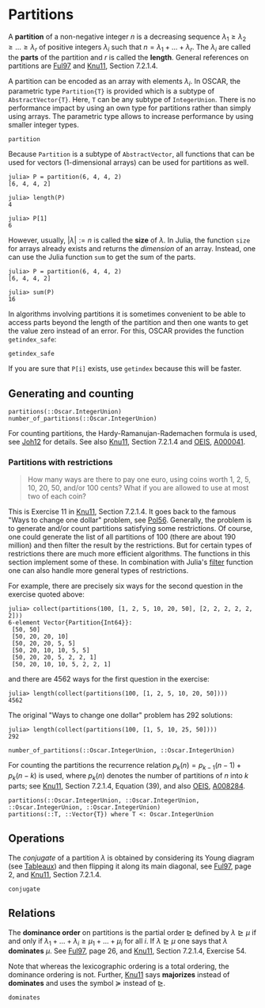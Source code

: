 # Partitions

A **partition** of a non-negative integer $n$ is a decreasing sequence $\lambda_1 \geq \lambda_2\geq \dots \geq \lambda_r$ of positive integers $\lambda_i$ such that $n = \lambda_1 + \dots + \lambda_r$.
The $\lambda_i$ are called the **parts** of the partition and $r$ is called the **length**.
General references on partitions are [Ful97](@cite) and [Knu11](@cite), Section 7.2.1.4.

A partition can be encoded as an array with elements $\lambda_i$.
In OSCAR, the parametric type `Partition{T}` is provided which is a subtype of `AbstractVector{T}`.
Here, `T` can be any subtype of `IntegerUnion`.
There is no performance impact by using an own type for partitions rather than simply using arrays.
The parametric type allows to increase performance by using smaller integer types.

```@docs
partition
```
Because `Partition` is a subtype of `AbstractVector`, all functions that can be used for vectors (1-dimensional arrays) can be used for partitions as well.
```jldoctest
julia> P = partition(6, 4, 4, 2)
[6, 4, 4, 2]

julia> length(P)
4

julia> P[1]
6
```
However, usually, $|\lambda| := n$ is called the **size** of $\lambda$.
In Julia, the function `size` for arrays already exists and returns the *dimension* of an array.
Instead, one can use the Julia function `sum` to get the sum of the parts.
```jldoctest
julia> P = partition(6, 4, 4, 2)
[6, 4, 4, 2]

julia> sum(P)
16
```

In algorithms involving partitions it is sometimes convenient to be able to access parts
beyond the length of the partition and then one wants to get the value zero instead of an
error. For this, OSCAR provides the function `getindex_safe`:
```@docs
getindex_safe
```
If you are sure that `P[i]` exists, use `getindex` because this will be faster.

## Generating and counting

```@docs
partitions(::Oscar.IntegerUnion)
number_of_partitions(::Oscar.IntegerUnion)
```
For counting partitions, the Hardy-Ramanujan-Rademachen formula is used, see [Joh12](@cite) for details.
See also [Knu11](@cite), Section 7.2.1.4 and [OEIS](@cite), [A000041](https://oeis.org/A000041).

### Partitions with restrictions
> How many ways are there to pay one euro, using coins worth 1, 2, 5, 10, 20, 50, and/or 100
> cents? What if you are allowed to use at most two of each coin?

This is Exercise 11 in [Knu11](@cite), Section 7.2.1.4. It goes back to the famous
"Ways to change one dollar" problem, see [Pol56](@cite). Generally, the problem is to
generate and/or count partitions satisfying some restrictions. Of course, one could generate
the list of all partitions of 100 (there are about 190 million) and then filter the result
by the restrictions. But for certain types of restrictions there are much more efficient
algorithms. The functions in this section implement some of these. In combination with
Julia's [filter](https://docs.julialang.org/en/v1/base/collections/#Base.filter) function
one can also handle more general types of restrictions.

For example, there are precisely six ways for the second question in the exercise quoted
above:
```jldoctest
julia> collect(partitions(100, [1, 2, 5, 10, 20, 50], [2, 2, 2, 2, 2, 2]))
6-element Vector{Partition{Int64}}:
 [50, 50]
 [50, 20, 20, 10]
 [50, 20, 20, 5, 5]
 [50, 20, 10, 10, 5, 5]
 [50, 20, 20, 5, 2, 2, 1]
 [50, 20, 10, 10, 5, 2, 2, 1]
```
and there are 4562 ways for the first question in the exercise:
```jldoctest
julia> length(collect(partitions(100, [1, 2, 5, 10, 20, 50])))
4562
```
The original "Ways to change one dollar" problem has 292 solutions:
```jldoctest
julia> length(collect(partitions(100, [1, 5, 10, 25, 50])))
292
```
```@docs
number_of_partitions(::Oscar.IntegerUnion, ::Oscar.IntegerUnion)
```
For counting the partitions the recurrence relation $p_k(n) = p_{k - 1}(n - 1) + p_k(n - k)$ is used, where $p_k(n)$ denotes the number of partitions of $n$ into $k$ parts; see [Knu11](@cite), Section
7.2.1.4, Equation (39), and also [OEIS](@cite), [A008284](https://oeis.org/A008284).

```@docs
partitions(::Oscar.IntegerUnion, ::Oscar.IntegerUnion, ::Oscar.IntegerUnion, ::Oscar.IntegerUnion)
partitions(::T, ::Vector{T}) where T <: Oscar.IntegerUnion
```

## Operations

The *conjugate* of a partition $\lambda$ is obtained by considering its Young diagram
(see [Tableaux](@ref)) and then flipping it along its main diagonal, see [Ful97](@cite), page 2, and [Knu11](@cite), Section 7.2.1.4.
```@docs
conjugate
```

## Relations

The **dominance order** on partitions is the partial order $\trianglerighteq$ defined by $\lambda \trianglerighteq\mu$ if and only if $\lambda_1 + \dots + \lambda_i \geq \mu_1 + \dots + \mu_i$ for all $i$.
If $\lambda\trianglerighteq\mu$ one says that $\lambda$ **dominates** $\mu$.
See [Ful97](@cite), page 26, and [Knu11](@cite), Section 7.2.1.4, Exercise 54.

Note that whereas the lexicographic ordering is a total ordering, the dominance ordering is not.
Further, [Knu11](@cite) says **majorizes** instead of **dominates** and uses the symbol $\succeq$ instead of $\trianglerighteq$.
```@docs
dominates
```
